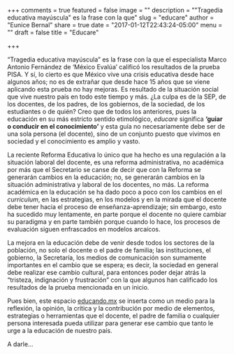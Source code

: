 +++
comments = true
featured = false
image = ""
description = "\"Tragedia educativa mayúscula\" es la frase con la que"
slug = "educare"
author = "Eunice Bernal"
share = true
date = "2017-01-12T22:43:24-05:00"
menu = ""
draft = false
title = "Educare"

+++

“Tragedia educativa mayúscula” es la frase con la que el especialista Marco Antonio Fernández de ‘México Evalúa’ calificó los resultados de la prueba PISA. Y sí, lo cierto es que México vive una crisis educativa desde hace algunos años; no es de extrañar que desde hace 15 años que se viene aplicando esta prueba no hay mejoras. Es resultado de la situación social que vive nuestro país en todo este tiempo y más. ¿La culpa es de la SEP, de los docentes, de los padres, de los gobiernos, de la sociedad, de los estudiantes o de quién? Creo que de todos los anteriores, pues la educación en su más estricto sentido etimológico, *educare* significa **‘guiar o conducir en el conocimiento’** y esta guía no necesariamente debe ser de una sola persona (el docente), sino de un conjunto puesto que vivimos en sociedad y el conocimiento es amplio y vasto.

La reciente Reforma Educativa lo único que ha hecho es una regulación a la situación laboral del docente, es una reforma administrativa, no académica por más que el Secretario se canse de decir que con la Reforma se generarán cambios en la educación; no, se generarán cambios en la situación administrativa y laboral de los docentes, no más. La reforma académica en la educación se ha dado poco a poco con los cambios en el *curriculum*, en las estrategias, en los modelos y en la mirada que el docente debe tener hacia el proceso de enseñanza-aprendizaje; sin embargo, esto ha sucedido muy lentamente, en parte porque el docente no quiere cambiar su paradigma y en parte también porque cuando lo hace, los procesos de evaluación siguen enfrascados en modelos arcaícos.

La mejora en la educación debe de venir desde todos los sectores de la población, no solo el docente o el padre de familia; las instituciones, el gobierno, la Secretaría, los medios de comunicación son sumamente importantes en el cambio que se espera; es decir, la sociedad en general debe realizar ese cambio cultural, para entonces poder dejar atrás la “tristeza, indignación y frustración” con la que algunos han calificado los resultados de la prueba mencionada en un inicio.

Pues bien, este espacio [educando.mx](https://educando.mx) se inserta como un medio para la reflexión, la opinión, la crítica y la contribución por medio de elementos, estrategias o herramientas que el docente, el padre de familia o cualquier persona interesada pueda utilizar para generar ese cambio que tanto le urge a la educación de nuestro país.

A darle…
